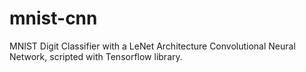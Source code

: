 # mnist-cnn
MNIST Digit Classifier with a LeNet Architecture Convolutional Neural Network, scripted with Tensorflow library.

